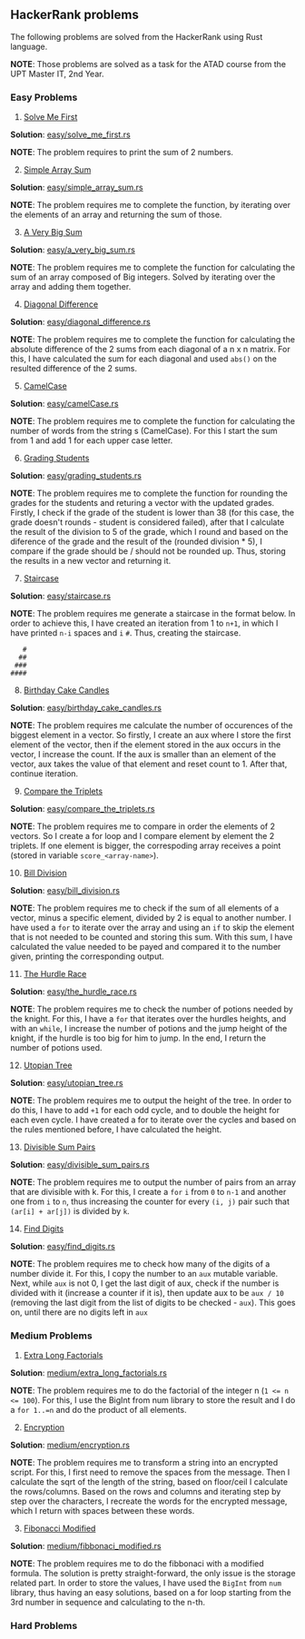 ## HackerRank problems

The following problems are solved from the HackerRank using Rust language.

**NOTE**: Those problems are solved as a task for the ATAD course from the UPT Master IT, 2nd Year.

### Easy Problems

1. [Solve Me First](https://www.hackerrank.com/challenges/solve-me-first/problem?isFullScreen=true)

**Solution**: [easy/solve_me_first.rs](https://github.com/fabi200123/HackerRank-problems/blob/master/easy/solve_me_first.rs)

**NOTE**: The problem requires to print the sum of 2 numbers.

2. [Simple Array Sum](https://www.hackerrank.com/challenges/simple-array-sum/problem?isFullScreen=true)

**Solution**: [easy/simple_array_sum.rs](https://github.com/fabi200123/HackerRank-problems/blob/master/easy/simple_array_sum.rs)

**NOTE**: The problem requires me to complete the function, by iterating over the elements of an array and returning the sum of those.

3. [A Very Big Sum](https://www.hackerrank.com/challenges/a-very-big-sum/problem?isFullScreen=true)

**Solution**: [easy/a_very_big_sum.rs](https://github.com/fabi200123/HackerRank-problems/blob/master/easy/a_very_big_sum.rs)

**NOTE**: The problem requires me to complete the function for calculating the sum of an array composed of Big integers. Solved by iterating over the array and adding them together.

4. [Diagonal Difference](https://www.hackerrank.com/challenges/diagonal-difference/problem?isFullScreen=true)

**Solution**: [easy/diagonal_difference.rs](https://github.com/fabi200123/HackerRank-problems/blob/master/easy/diagonal_difference.rs)

**NOTE**: The problem requires me to complete the function for calculating the absolute difference of the 2 sums from each diagonal of a n x n matrix. For this, I have calculated the sum for each diagonal and used `abs()` on the resulted difference of the 2 sums.

5. [CamelCase](https://www.hackerrank.com/challenges/camelcase/problem?isFullScreen=true)

**Solution**: [easy/camelCase.rs](https://github.com/fabi200123/HackerRank-problems/blob/master/easy/camelCase.rs)

**NOTE**: The problem requires me to complete the function for calculating the number of words from the string s (CamelCase). For this I start the sum from 1 and add 1 for each upper case letter.

6. [Grading Students](https://www.hackerrank.com/challenges/grading/problem?isFullScreen=true)

**Solution**: [easy/grading_students.rs](https://github.com/fabi200123/HackerRank-problems/blob/master/easy/grading_students.rs)

**NOTE**: The problem requires me to complete the function for rounding the grades for the students and returing a vector with the updated grades. Firstly, I check if the grade of the student is lower than 38 (for this case, the grade doesn't rounds - student is considered failed), after that I calculate the result of the division to 5 of the grade, which I round and based on the diference of the grade and the result of the (rounded division * 5), I compare if the grade should be / should not be rounded up. Thus, storing the results in a new vector and returning it.

7. [Staircase](https://www.hackerrank.com/challenges/staircase/problem?isFullScreen=true)

**Solution**: [easy/staircase.rs](https://github.com/fabi200123/HackerRank-problems/blob/master/easy/staircase.rs)

**NOTE**: The problem requires me generate a staircase in the format below. In order to achieve this, I have created an iteration from 1 to `n+1`, in which I have printed `n-i` spaces and `i` `#`. Thus, creating the staircase.

```
   #
  ##
 ###
####
```

8. [Birthday Cake Candles](https://www.hackerrank.com/challenges/birthday-cake-candles/problem?isFullScreen=true)

**Solution**: [easy/birthday_cake_candles.rs](https://github.com/fabi200123/HackerRank-problems/blob/master/easy/birthday_cake_candles.rs)

**NOTE**: The problem requires me calculate the number of occurences of the biggest element in a vector. So firstly, I create an aux where I store the first element of the vector, then if the element stored in the aux occurs in the vector, I increase the count. If the aux is smaller than an element of the vector, aux takes the value of that element and reset count to 1. After that, continue iteration.

9. [Compare the Triplets](https://www.hackerrank.com/challenges/compare-the-triplets/problem?isFullScreen=true)

**Solution**: [easy/compare_the_triplets.rs](https://github.com/fabi200123/HackerRank-problems/blob/master/easy/compare_the_triplets.rs)

**NOTE**: The problem requires me to compare in order the elements of 2 vectors. So I create a for loop and I compare element by element the 2 triplets. If one element is bigger, the correspoding array receives a point (stored in variable `score_<array-name>`).

10. [Bill Division](https://www.hackerrank.com/challenges/bon-appetit/problem?isFullScreen=true)

**Solution**: [easy/bill_division.rs](https://github.com/fabi200123/HackerRank-problems/blob/master/easy/bill_division.rs)

**NOTE**: The problem requires me to check if the sum of all elements of a vector, minus a specific element, divided by 2 is equal to another number. I have used a `for` to iterate over the array and using an `if` to skip the element that is not needed to be counted and storing this sum. With this sum, I have calculated the value needed to be payed and compared it to the number given, printing the corresponding output.

11. [The Hurdle Race](https://www.hackerrank.com/challenges/the-hurdle-race/problem?isFullScreen=true)

**Solution**: [easy/the_hurdle_race.rs](https://github.com/fabi200123/HackerRank-problems/blob/master/easy/the_hurdle_race.rs)

**NOTE**: The problem requires me to check the number of potions needed by the knight. For this, I have a `for` that iterates over the hurdles heights, and with an `while`, I increase the number of potions and the jump height of the knight, if the hurdle is too big for him to jump. In the end, I return the number of potions used.

12. [Utopian Tree](https://www.hackerrank.com/challenges/utopian-tree/problem?isFullScreen=true)

**Solution**: [easy/utopian_tree.rs](https://github.com/fabi200123/HackerRank-problems/blob/master/easy/utopian_tree.rs)

**NOTE**: The problem requires me to output the height of the tree. In order to do this, I have to add `+1` for each odd cycle, and to double the height for each even cycle. I have created a for to iterate over the cycles and based on the rules mentioned before, I have calculated the height.

13. [Divisible Sum Pairs](https://www.hackerrank.com/challenges/divisible-sum-pairs/problem?isFullScreen=true)

**Solution**: [easy/divisible_sum_pairs.rs](https://github.com/fabi200123/HackerRank-problems/blob/master/easy/divisible_sum_pairs.rs)

**NOTE**: The problem requires me to output the number of pairs from an array that are divisible with k. For this, I create a `for` `i` from `0` to `n-1` and another one from `i` to `n`, thus increasing the counter for every `(i, j)` pair such that `(ar[i] + ar[j])` is divided by `k`.

14. [Find Digits](https://www.hackerrank.com/challenges/find-digits/problem?isFullScreen=true)

**Solution**: [easy/find_digits.rs](https://github.com/fabi200123/HackerRank-problems/blob/master/easy/find_digits.rs)

**NOTE**: The problem requires me to check how many of the digits of a number divide it. For this, I copy the number to an `aux` mutable variable. Next, while `aux` is not 0, I get the last digit of aux, check if the number is divided with it (increase a counter if it is), then update aux to be `aux / 10` (removing the last digit from the list of digits to be checked - `aux`). This goes on, until there are no digits left in `aux`

### Medium Problems

1. [Extra Long Factorials](https://www.hackerrank.com/challenges/extra-long-factorials/problem?isFullScreen=true)

**Solution**: [medium/extra_long_factorials.rs](https://github.com/fabi200123/HackerRank-problems/blob/master/medium/extra_long_factorials.rs)

**NOTE**: The problem requires me to do the factorial of the integer n (`1 <= n <= 100`). For this, I use the BigInt from num library to store the result and I do a `for 1..=n` and do the product of all elements.

2. [Encryption](https://www.hackerrank.com/challenges/encryption/problem?isFullScreen=true)

**Solution**: [medium/encryption.rs](https://github.com/fabi200123/HackerRank-problems/blob/master/medium/encryption.rs)

**NOTE**: The problem requires me to transform a string into an encrypted script. For this, I first need to remove the spaces from the message. Then I calculate the sqrt of the length of the string, based on floor/ceil I calculate the rows/columns. Based on the rows and columns and iterating step by step over the characters, I recreate the words for the encrypted message, which I return with spaces between these words.

3. [Fibonacci Modified](https://www.hackerrank.com/challenges/fibonacci-modified/problem?isFullScreen=true)

**Solution**: [medium/fibbonaci_modified.rs](https://github.com/fabi200123/HackerRank-problems/blob/master/medium/fibbonaci_modified.rs)

**NOTE**: The problem requires me to do the fibbonaci with a modified formula. The solution is pretty straight-forward, the only issue is the storage related part. In order to store the values, I have used the `BigInt` from `num` library, thus having an easy solutions, based on a for loop starting from the 3rd number in sequence and calculating to the n-th.

### Hard Problems